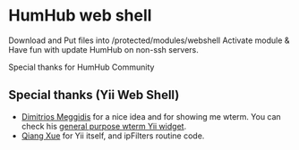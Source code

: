 HumHub web shell
=============
Download and Put files into /protected/modules/webshell
Activate module
& Have fun with update HumHub on non-ssh servers.

Special thanks for HumHub Community

Special thanks (Yii Web Shell)
--------------
- [Dimitrios Meggidis](http://www.yiiframework.com/forum/index.php?/user/4786-tydeas-dr/) for
a nice idea and for showing me wterm.
You can check his [general purpose wterm Yii widget](http://github.com/dmtrs/EWebTerm).
- [Qiang Xue](http://www.yiiframework.com/about/) for Yii itself, and ipFilters routine code.